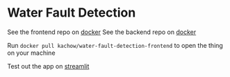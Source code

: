 # Water Fault Detection 
See the frontend repo on <a href="https://hub.docker.com/r/kachow/water-fault-detection-frontend">docker</a>
See the backend repo on <a href="https://hub.docker.com/r/kachow/water-fault-detection-backend">docker</a>

Run `docker pull kachow/water-fault-detection-frontend` to open the thing on your machine

Test out the app on <a href="https://water-fault-detection.streamlit.app/">streamlit<a>
